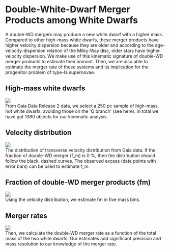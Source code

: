 # Double-White-Dwarf Merger Products among White Dwarfs

A double-WD mergers may produce a new white dwarf with a higher mass. Compared to other high-mass white dwarfs, these merger products have higher velocity dispersion because they are older and according to the age-velocity-dispersion relation of the Milky-Way disc, older stars have higher velocity dispersion. We make use of this kinematic signature of double-WD merger products to estimate their amount. Then, we are also able to estimate the merger rate of these systems and its implication for the progenitor problem of type-Ia supernovae.

## High-mass white dwarfs
![](https://pages.jh.edu/~scheng40/DWDmerger/images/WD_HR_Oct17.png)
<br>
From Gaia Data Release 2 data, we select a 250 pc sample of high-mass, hot white dwarfs, avoiding those on the 'Q branch' (see here). In total we have got 1380 objects for our kinematic analysis.

## Velocity distribution
![](https://pages.jh.edu/~scheng40/DWDmerger/images/GOF_0813.png)
<br>
The distribution of transverse velocity distribution from Gaia data. If the fraction of double-WD merger (f_m) is 0 %, then the distribution should follow the black, dashed curves. The observed excess (data points with error bars) can be used to estimate f_m.

## Fraction of double-WD merger products (fm)
![](https://pages.jh.edu/~scheng40/DWDmerger/images/f_merger.png)
<br>
Using the velocity distribution, we estimate fm in five mass bins.

## Merger rates
![](https://pages.jh.edu/~scheng40/DWDmerger/images/merger_rate_Oct18.png)
<br>
Then, we calculate the double-WD merger rate as a function of the total mass of the two white dwarfs. Our estimates add significant precision and mass resolution to our knowledge of the merger rate.
